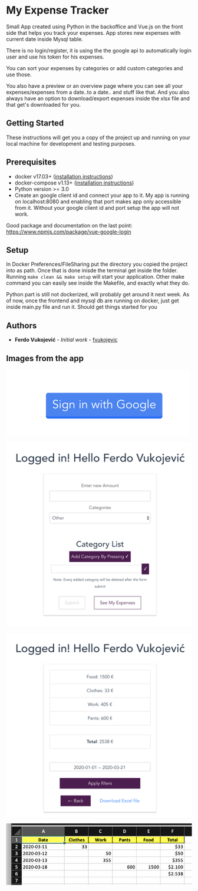 # My Expense Tracker

Small App created using Python in the backoffice and Vue.js on the front side that helps you track your expenses. App stores new expenses with current date inside Mysql table. 

There is no login/register, it is using the the google api to automatically login user and use his token for his expenses.

You can sort your expenses by categories or add custom categories and use those. 

You also have a preview or an overview page where you can see all your expenses/expenses from a date..to a date.. and stuff like that. And you also always have an option to download/export expenses inside the xlsx file and that get's downloaded for you.

## Getting Started

These instructions will get you a copy of the project up and running on your local machine for development and testing purposes. 

## Prerequisites

- docker v17.03+ ([installation instructions](https://confluence.votum.info:9443/display/DEV/Docker#Docker-Installdocker))
- docker-compose v1.13+ ([installation instructions](https://confluence.votum.info:9443/display/DEV/Docker#Docker-Installdocker-compose))
- Python version >= 3.0
- Create an google client id and connect your app to it. My app is running on localhost:8080 and enabling that port makes app only accessible from it. Without your google client id and port setup the app will not work.

Good package and documentation on the last point: https://www.npmjs.com/package/vue-google-login

## Setup

In Docker Preferences/FileSharing put the directory you copied the project into as path. Once that is done inisde the terminal get inside the folder. Running `make clean && make setup` will start your application. Other make command you can easily see inside the Makefile, and exactly what they do.

Python part is still not dockerized, will probably get around it next week. As of now, once the frontend and mysql db are running on docker, just get inside main.py file and run it. Should get things started for you

## Authors

* **Ferdo Vukojević** - *Initial work* - [fvukojevic](https://github.com/fvukojevic)

## Images from the app

![Alt text](https://github.com/fvukojevic/My-expense-tracker/blob/master/images/sign_in.png "Sign in")

![Alt text](https://github.com/fvukojevic/My-expense-tracker/blob/master/images/main.png "Main panel")

![Alt text](https://github.com/fvukojevic/My-expense-tracker/blob/master/images/expenses.png "Expenses panel")

![Alt text](https://github.com/fvukojevic/My-expense-tracker/blob/master/images/excel.png "Excel")


